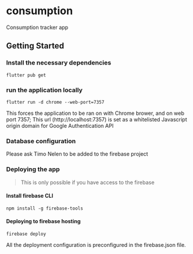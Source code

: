 # consumption

Consumption tracker app

## Getting Started

### Install the necessary dependencies
    flutter pub get


### run the application locally
    flutter run -d chrome --web-port=7357

This forces the application to be ran on with Chrome brower, and on web port 7357;
This url (http://localhost:7357) is set as a whitelisted Javascript origin domain for Google Authentication API


### Database configuration
Please ask Timo Nelen to be added to the firebase project

### Deploying the app
> This is only possible if you have access to the firebase

#### Install firebase CLI 
    npm install -g firebase-tools

#### Deploying to firebase hosting
    firebase deploy


All the deployment configuration is preconfigured in the firebase.json file.